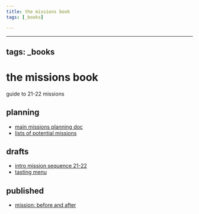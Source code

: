 ```yaml
---
title: the missions book
tags: [_books]

---
```


---
tags: _books
---
the missions book
===

guide to 21-22 missions

## planning

* [main missions planning doc](/xMDIWakKQp6yVuWJn3_4Dw)
* [lists of potential missions](/uLVFKrbfSxG0MBLmaq36XQ)


## drafts
* [intro mission sequence 21-22](/ZSRcI0I-RcK0KGhOyxjhoQ)
* [tasting menu](https://hackmd.io/AKxDynZnQRysHFaQ1DbMoQ)



## published
* [mission: before and after](/EwjCALYwT_KoWppZj2KslQ)

